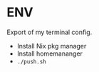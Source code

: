 # ENV

Export of my terminal config.

* Install Nix pkg manager
* Install homemananger
* `./push.sh`
